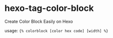 # hexo-tag-color-block

Create Color Block Easily on Hexo

usage: `{% colorblock [color hex code] [width] %}`